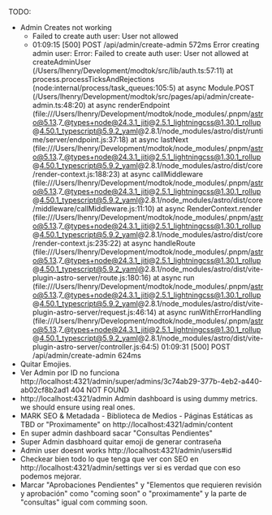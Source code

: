 TODO:
- Admin Creates not working 
  - Failed to create auth user: User not allowed
  - 01:09:15 [500] POST /api/admin/create-admin 572ms
Error creating admin user: Error: Failed to create auth user: User not allowed
    at createAdminUser (/Users/lhenry/Development/modtok/src/lib/auth.ts:57:11)
    at process.processTicksAndRejections (node:internal/process/task_queues:105:5)
    at async Module.POST (/Users/lhenry/Development/modtok/src/pages/api/admin/create-admin.ts:48:20)
    at async renderEndpoint (file:///Users/lhenry/Development/modtok/node_modules/.pnpm/astro@5.13.7_@types+node@24.3.1_jiti@2.5.1_lightningcss@1.30.1_rollup@4.50.1_typescript@5.9.2_yaml@2.8.1/node_modules/astro/dist/runtime/server/endpoint.js:37:18)
    at async lastNext (file:///Users/lhenry/Development/modtok/node_modules/.pnpm/astro@5.13.7_@types+node@24.3.1_jiti@2.5.1_lightningcss@1.30.1_rollup@4.50.1_typescript@5.9.2_yaml@2.8.1/node_modules/astro/dist/core/render-context.js:188:23)
    at async callMiddleware (file:///Users/lhenry/Development/modtok/node_modules/.pnpm/astro@5.13.7_@types+node@24.3.1_jiti@2.5.1_lightningcss@1.30.1_rollup@4.50.1_typescript@5.9.2_yaml@2.8.1/node_modules/astro/dist/core/middleware/callMiddleware.js:11:10)
    at async RenderContext.render (file:///Users/lhenry/Development/modtok/node_modules/.pnpm/astro@5.13.7_@types+node@24.3.1_jiti@2.5.1_lightningcss@1.30.1_rollup@4.50.1_typescript@5.9.2_yaml@2.8.1/node_modules/astro/dist/core/render-context.js:235:22)
    at async handleRoute (file:///Users/lhenry/Development/modtok/node_modules/.pnpm/astro@5.13.7_@types+node@24.3.1_jiti@2.5.1_lightningcss@1.30.1_rollup@4.50.1_typescript@5.9.2_yaml@2.8.1/node_modules/astro/dist/vite-plugin-astro-server/route.js:180:16)
    at async run (file:///Users/lhenry/Development/modtok/node_modules/.pnpm/astro@5.13.7_@types+node@24.3.1_jiti@2.5.1_lightningcss@1.30.1_rollup@4.50.1_typescript@5.9.2_yaml@2.8.1/node_modules/astro/dist/vite-plugin-astro-server/request.js:46:14)
    at async runWithErrorHandling (file:///Users/lhenry/Development/modtok/node_modules/.pnpm/astro@5.13.7_@types+node@24.3.1_jiti@2.5.1_lightningcss@1.30.1_rollup@4.50.1_typescript@5.9.2_yaml@2.8.1/node_modules/astro/dist/vite-plugin-astro-server/controller.js:64:5)
01:09:31 [500] POST /api/admin/create-admin 624ms
- Quitar Emojies.
- Ver Admin por ID no funciona http://localhost:4321/admin/super/admins/3c74ab29-377b-4eb2-a440-ab02cf8b2ad1 404 NOT FOUND
- http://localhost:4321/admin Admin dashboard is using dummy metrics. we should ensure using real ones.
- MARK SEO & Metadada - Biblioteca de Medios - Páginas Estáticas as TBD or "Proximamente" on http://localhost:4321/admin/content
- En super admin dashboard sacar "Consultas Pendientes"
- Super Admin dasbhoard quitar emoji de generar contraseña
- Admin user doesnt works http://localhost:4321/admin/users#id
- Checkear bien todo lo que tenga que ver con SEO en http://localhost:4321/admin/settings ver si es verdad que con eso podemos mejorar.
- Marcar "Aprobaciones Pendientes" y "Elementos que requieren revisión y aprobación" como "coming soon" o "proximamente" y la parte de "consultas" igual com comming soon. 


